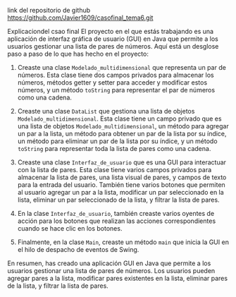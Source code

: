 link del repositorio de github
https://github.com/Javier1609/casofinal_tema6.git


Explicaciondel csao final 
El proyecto en el que estás trabajando es una aplicación de interfaz gráfica de usuario (GUI) en Java que permite a los usuarios gestionar una lista de pares de números. Aquí está un desglose paso a paso de lo que has hecho en el proyecto:

1. Creaste una clase `Modelado_multidimensional` que representa un par de números. Esta clase tiene dos campos privados para almacenar los números, métodos getter y setter para acceder y modificar estos números, y un método `toString` para representar el par de números como una cadena.

2. Creaste una clase `DataList` que gestiona una lista de objetos `Modelado_multidimensional`. Esta clase tiene un campo privado que es una lista de objetos `Modelado_multidimensional`, un método para agregar un par a la lista, un método para obtener un par de la lista por su índice, un método para eliminar un par de la lista por su índice, y un método `toString` para representar toda la lista de pares como una cadena.

3. Creaste una clase `Interfaz_de_usuario` que es una GUI para interactuar con la lista de pares. Esta clase tiene varios campos privados para almacenar la lista de pares, una lista visual de pares, y campos de texto para la entrada del usuario. También tiene varios botones que permiten al usuario agregar un par a la lista, modificar un par seleccionado en la lista, eliminar un par seleccionado de la lista, y filtrar la lista de pares.

4. En la clase `Interfaz_de_usuario`, también creaste varios oyentes de acción para los botones que realizan las acciones correspondientes cuando se hace clic en los botones.

5. Finalmente, en la clase `Main`, creaste un método `main` que inicia la GUI en el hilo de despacho de eventos de Swing.

En resumen, has creado una aplicación GUI en Java que permite a los usuarios gestionar una lista de pares de números. Los usuarios pueden agregar pares a la lista, modificar pares existentes en la lista, eliminar pares de la lista, y filtrar la lista de pares.
